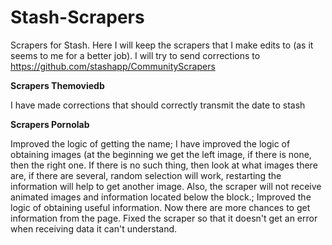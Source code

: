 # Stash-Scrapers

Scrapers for Stash. Here I will keep the scrapers that I make edits to (as it seems to me for a better job).  I will try to send corrections to https://github.com/stashapp/CommunityScrapers


**Scrapers Themoviedb**

I have made corrections that should correctly transmit the date to stash

**Scrapers Pornolab**

Improved the logic of getting the name;
I have improved the logic of obtaining images (at the beginning we get the left image, if there is none, then the right one. If there is no such thing, then look at what images there are, if there are several, random selection will work, restarting the information will help to get another image. Also, the scraper will not receive animated images and information located below the block.;
Improved the logic of obtaining useful information. Now there are more chances to get information from the page.
Fixed the scraper so that it doesn't get an error when receiving data it can't understand.
